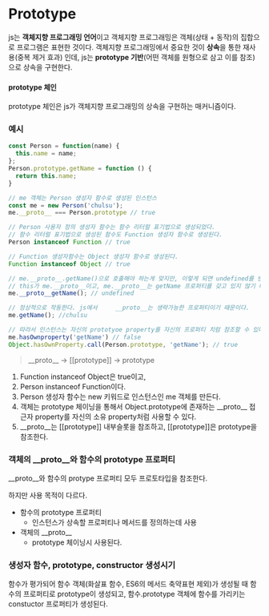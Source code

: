 # Prototype

js는 **객체지향 프로그래밍 언어**이고 객체지향 프로그래밍은   객체(상태 + 동작)의 집합으로 프로그램은 표현한 것이다. 객체지향 프로그래밍에서 중요한 것이 **상속**을 통한 재사용(중복 제거 효과) 인데, js는 **prototype 기반**(어떤 객체를 원형으로 삼고 이를 참조)으로 상속을 구현한다.

#### prototype 체인
prototype 체인은 js가 객체지향 프로그래밍의 상속을 구현하는 매커니즘이다.

### 예시 

``` javascript
const Person = function(name) {
  this.name = name;
};
Person.prototype.getName = function () {
  return this.name;
}

// me 객체는 Person 생성자 함수로 생성된 인스턴스 
const me = new Person('chulsu');
me.__proto__ === Person.prototype // true

// Person 사용자 정의 생성자 함수는 함수 리터럴 표기법으로 생성되었다. 
// 함수 리터럴 표기법으로 생성된 함수도 Function 생성자 함수로 생성된다.
Person instanceof Function // true

// Function 생성자함수는 Object 생성자 함수로 생성된다.
Function instanceof Object // true

// me.__proto__.getName()으로 호출해야 하는게 맞지만, 이렇게 되면 undefined를 반환한다.
// this가 me.__proto__이고, me.__proto__는 getName 프로퍼티를 갖고 있지 않기 때문이다. 
me.__proto__getName(); // undefined

// 정상적으로 작동한다. js에서     __proto__는 생략가능한 프로퍼티이기 때문이다. 
me.getName(); //chulsu

// 따라서 인스턴스는 자신의 prototyoe property를 자신의 프로퍼티 치럼 참조할 수 있다. 
me.hasOwnproperty('getName') // false
Object.hasOwnProperty.call(Person.prototype, 'getName'); // true
```
> \_\_proto__ -> \[[prototype]] -> prototype

1. Function instanceof Object은 true이고,
2. Person instanceof Function이다. 
3. Person 생성자 함수는 new 키워드로 인스턴스인 me 객체를 만든다.   
4. 객체는 prototype 체이닝을 통해서 Object.prototype에 존재하는 \_\_proto__ 접근자 property를 자신의 소유 property처럼 사용할 수 있다. 
5. __proto__는 \[[prototype]] 내부슬롯을 참조하고, \[[prototype]]은 prototype을 참조한다.  

### 객체의 __proto__와 함수의 prototype 프로퍼티
__proto__와 함수의 protype 프로퍼티 모두 프로토타입을 참조한다.

하지만 사용 목적이 다르다. 
- 함수의 prototype 프로퍼티
  - 인스턴스가 상속할 프로퍼티나 메서드를 정의하는데 사용
- 객체의 \_\_proto__
  - prototype 체이닝시 사용된다. 

### 생성자 함수, prototype, constructor 생성시기
함수가 평가되어 함수 객체(화살표 함수, ES6의 메서드 축약표현 제외)가 생성될 때 함수의 프로퍼티로 prototype이 생성되고, 함수.prototype 객체에 함수를 가리키는 constuctor 프로퍼티가 생성된다.